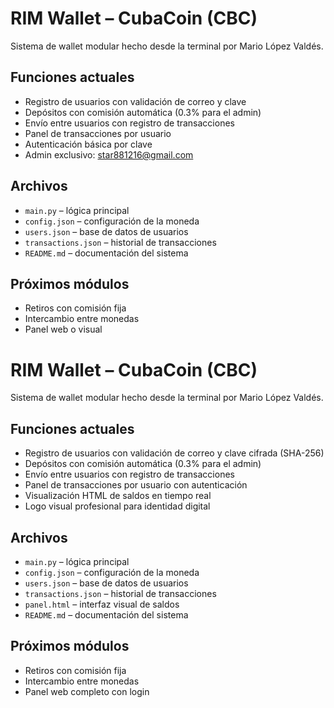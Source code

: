 # RIM Wallet – CubaCoin (CBC)

Sistema de wallet modular hecho desde la terminal por Mario López Valdés.

## Funciones actuales

- Registro de usuarios con validación de correo y clave
- Depósitos con comisión automática (0.3% para el admin)
- Envío entre usuarios con registro de transacciones
- Panel de transacciones por usuario
- Autenticación básica por clave
- Admin exclusivo: star881216@gmail.com

## Archivos

- `main.py` – lógica principal
- `config.json` – configuración de la moneda
- `users.json` – base de datos de usuarios
- `transactions.json` – historial de transacciones
- `README.md` – documentación del sistema

## Próximos módulos

- Retiros con comisión fija
- Intercambio entre monedas
- Panel web o visual
# RIM Wallet – CubaCoin (CBC)

Sistema de wallet modular hecho desde la terminal por Mario López Valdés.

## Funciones actuales

- Registro de usuarios con validación de correo y clave cifrada (SHA-256)
- Depósitos con comisión automática (0.3% para el admin)
- Envío entre usuarios con registro de transacciones
- Panel de transacciones por usuario con autenticación
- Visualización HTML de saldos en tiempo real
- Logo visual profesional para identidad digital

## Archivos

- `main.py` – lógica principal
- `config.json` – configuración de la moneda
- `users.json` – base de datos de usuarios
- `transactions.json` – historial de transacciones
- `panel.html` – interfaz visual de saldos
- `README.md` – documentación del sistema

## Próximos módulos

- Retiros con comisión fija
- Intercambio entre monedas
- Panel web completo con login
